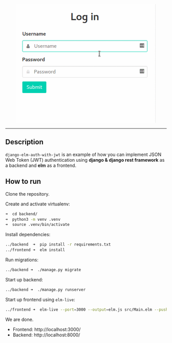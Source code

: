<a href="https://github.com/apirobot/django-elm-auth-with-jwt">
    <p align="center">
      <img src="https://raw.githubusercontent.com/apirobot/django-elm-auth-with-jwt/master/other/preview.gif" alt="django-elm-auth-with-jwt">
    </p>
</a>

---

## Description

`django-elm-auth-with-jwt` is an example of how you can implement JSON Web Token (JWT) authentication using **django & django rest framework** as a backend and **elm** as a frontend.


## How to run

Clone the repository.

Create and activate virtualenv:

```zsh
➜  cd backend/
➜  python3 -m venv .venv
➜  source .venv/bin/activate
```

Install dependencies:

```zsh
../backend  ➜  pip install -r requirements.txt
../frontend ➜  elm install
```

Run migrations:

```zsh
../backend ➜  ./manage.py migrate
```

Start up backend:

```zsh
../backend ➜  ./manage.py runserver
```

Start up frontend using `elm-live`:

```zsh
../frontend ➜  elm-live --port=3000 --output=elm.js src/Main.elm --pushstate --open --debug
```

We are done.

- Frontend: http://localhost:3000/
- Backend: http://localhost:8000/
